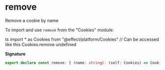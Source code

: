 # remove

Remove a cookie by name

To import and use `remove` from the "Cookies" module:

ts
import \* as Cookies from "@effect/platform/Cookies"
// Can be accessed like this
Cookies.remove
undefined

**Signature**

```ts
export declare const remove: { (name: string): (self: Cookies) => Cookies; (self: Cookies, name: string): Cookies }
```
